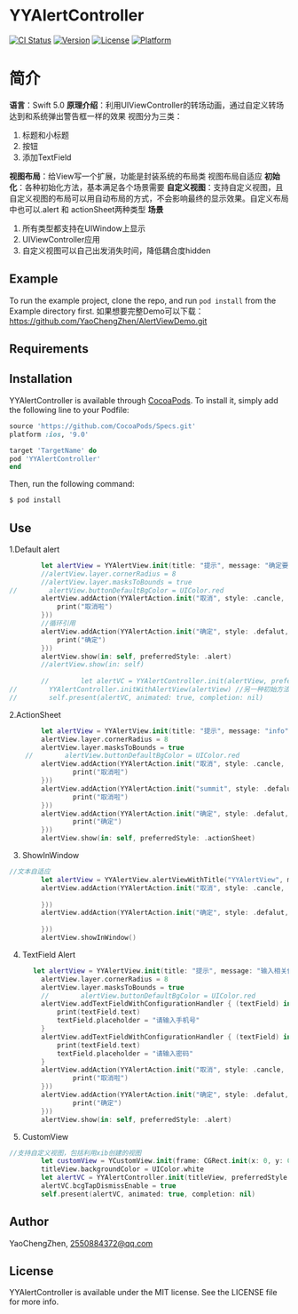 # YYAlertController

[![CI Status](https://img.shields.io/travis/YaoChengZhen/YYAlertController.svg?style=flat)](https://travis-ci.org/YaoChengZhen/YYAlertController)
[![Version](https://img.shields.io/cocoapods/v/YYAlertController.svg?style=flat)](https://cocoapods.org/pods/YYAlertController)
[![License](https://img.shields.io/cocoapods/l/YYAlertController.svg?style=flat)](https://cocoapods.org/pods/YYAlertController)
[![Platform](https://img.shields.io/cocoapods/p/YYAlertController.svg?style=flat)](https://cocoapods.org/pods/YYAlertController)
# 简介
**语言**：Swift  5.0
**原理介绍**：利用UIViewController的转场动画，通过自定义转场达到和系统弹出警告框一样的效果
视图分为三类：
1. 标题和小标题
2. 按钮
3. 添加TextField

**视图布局**：给View写一个扩展，功能是封装系统的布局类
视图布局自适应
**初始化**：各种初始化方法，基本满足各个场景需要
**自定义视图**：支持自定义视图，且自定义视图的布局可以用自动布局的方式，不会影响最终的显示效果。自定义布局中也可以.alert 和 actionSheet两种类型
**场景**
1. 所有类型都支持在UIWindow上显示
2. UIViewController应用
3. 自定义视图可以自己出发消失时间，降低耦合度hidden

## Example

To run the example project, clone the repo, and run `pod install` from the Example directory first.
如果想要完整Demo可以下载：https://github.com/YaoChengZhen/AlertViewDemo.git

## Requirements

## Installation

YYAlertController is available through [CocoaPods](https://cocoapods.org). To install
it, simply add the following line to your Podfile:

```ruby
source 'https://github.com/CocoaPods/Specs.git'
platform :ios, '9.0'

target 'TargetName' do
pod 'YYAlertController'
end
```
Then, run the following command:

```ruby
$ pod install
```
## Use
1.Default alert
```swift
        let alertView = YYAlertView.init(title: "提示", message: "确定要删除吗？")
        //alertView.layer.cornerRadius = 8
        //alertView.layer.masksToBounds = true
//        alertView.buttonDefaultBgColor = UIColor.red
        alertView.addAction(YYAlertAction.init("取消", style: .cancle, handler: { (action) in
            print("取消啦")
        }))
        //循环引用
        alertView.addAction(YYAlertAction.init("确定", style: .defalut, handler: { (action) in
            print("确定")
        }))
        alertView.show(in: self, preferredStyle: .alert)
        //alertView.show(in: self)
        
        //        let alertVC = YYAlertController.init(alertView, preferredStyle: .alert)
//        YYAlertController.initWithAlertView(alertView) //另一种初始方法
//        self.present(alertVC, animated: true, completion: nil)
```
2.ActionSheet
```swift
        let alertView = YYAlertView.init(title: "提示", message: "info")
        alertView.layer.cornerRadius = 8
        alertView.layer.masksToBounds = true
    //        alertView.buttonDefaultBgColor = UIColor.red
        alertView.addAction(YYAlertAction.init("取消", style: .cancle, handler: { (action) in
                print("取消啦")
        }))
        alertView.addAction(YYAlertAction.init("summit", style: .defalut, handler: { (action) in
                print("取消啦")
        }))
        alertView.addAction(YYAlertAction.init("确定", style: .defalut, handler: { (action) in
                print("确定")
        }))
        alertView.show(in: self, preferredStyle: .actionSheet)
```
3. ShowInWindow
```swift
//文本自适应
        let alertView = YYAlertView.alertViewWithTitle("YYAlertView", message: "A message should be a short, but it can support long message, this is ver heard HHhhhhhhhhhhhhhhhhhhhhhhhhhhhhhhhhhhhhhhhhhhh. (NSTextAlignmentCenter)")
        alertView.addAction(YYAlertAction.init("取消", style: .cancle, handler: { (action) in
            
        }))
        alertView.addAction(YYAlertAction.init("确定", style: .defalut, handler: { (action) in
            
        }))
        alertView.showInWindow()
```
4. TextField Alert
```swift
      let alertView = YYAlertView.init(title: "提示", message: "输入相关信息")
        alertView.layer.cornerRadius = 8
        alertView.layer.masksToBounds = true
        //        alertView.buttonDefaultBgColor = UIColor.red
        alertView.addTextFieldWithConfigurationHandler { (textField) in
            print(textField.text)
            textField.placeholder = "请输入手机号"
        }
        alertView.addTextFieldWithConfigurationHandler { (textField) in
            print(textField.text)
            textField.placeholder = "请输入密码"
        }
        alertView.addAction(YYAlertAction.init("取消", style: .cancle, handler: { (action) in
                print("取消啦")
        }))
        alertView.addAction(YYAlertAction.init("确定", style: .defalut, handler: { (action) in
                print("确定")
        }))
        alertView.show(in: self, preferredStyle: .alert)
```
5. CustomView
```swift
//支持自定义视图，包括利用xib创建的视图
        let customView = YCustomView.init(frame: CGRect.init(x: 0, y: 0, width: UIScreen.main.bounds.width * 0.7, height: 300))
        titleView.backgroundColor = UIColor.white
        let alertVC = YYAlertController.init(titleView, preferredStyle: .alert)
        alertVC.bcgTapDismissEnable = true
        self.present(alertVC, animated: true, completion: nil)
```
## Author

YaoChengZhen, 2550884372@qq.com

## License

YYAlertController is available under the MIT license. See the LICENSE file for more info.
